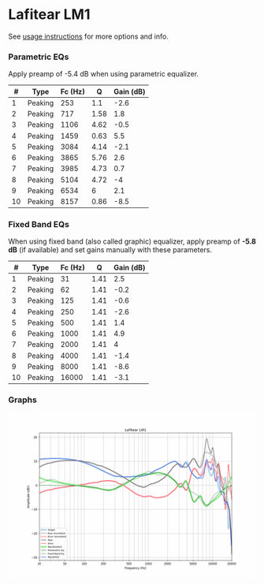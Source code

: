 # Lafitear LM1
See [usage instructions](https://github.com/jaakkopasanen/AutoEq#usage) for more options and info.

### Parametric EQs
Apply preamp of -5.4 dB when using parametric equalizer.

|   # | Type    |   Fc (Hz) |    Q |   Gain (dB) |
|-----|---------|-----------|------|-------------|
|   1 | Peaking |       253 | 1.1  |        -2.6 |
|   2 | Peaking |       717 | 1.58 |         1.8 |
|   3 | Peaking |      1106 | 4.62 |        -0.5 |
|   4 | Peaking |      1459 | 0.63 |         5.5 |
|   5 | Peaking |      3084 | 4.14 |        -2.1 |
|   6 | Peaking |      3865 | 5.76 |         2.6 |
|   7 | Peaking |      3985 | 4.73 |         0.7 |
|   8 | Peaking |      5104 | 4.72 |        -4   |
|   9 | Peaking |      6534 | 6    |         2.1 |
|  10 | Peaking |      8157 | 0.86 |        -8.5 |

### Fixed Band EQs
When using fixed band (also called graphic) equalizer, apply preamp of **-5.8 dB** (if available) and set gains manually with these parameters.

|   # | Type    |   Fc (Hz) |    Q |   Gain (dB) |
|-----|---------|-----------|------|-------------|
|   1 | Peaking |        31 | 1.41 |         2.5 |
|   2 | Peaking |        62 | 1.41 |        -0.2 |
|   3 | Peaking |       125 | 1.41 |        -0.6 |
|   4 | Peaking |       250 | 1.41 |        -2.6 |
|   5 | Peaking |       500 | 1.41 |         1.4 |
|   6 | Peaking |      1000 | 1.41 |         4.9 |
|   7 | Peaking |      2000 | 1.41 |         4   |
|   8 | Peaking |      4000 | 1.41 |        -1.4 |
|   9 | Peaking |      8000 | 1.41 |        -8.6 |
|  10 | Peaking |     16000 | 1.41 |        -3.1 |

### Graphs
![](./Lafitear%20LM1.png)
